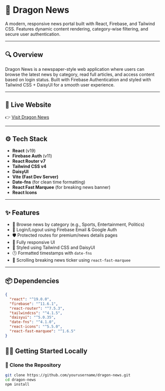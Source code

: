 # 📰 Dragon News

A modern, responsive news portal built with React, Firebase, and Tailwind CSS. Features dynamic content rendering, category-wise filtering, and secure user authentication.

---

## 🔍 Overview

Dragon News is a newspaper-style web application where users can browse the latest news by category, read full articles, and access content based on login status. Built with Firebase Authentication and styled with Tailwind CSS + DaisyUI for a smooth user experience.

---

## 🚀 Live Website

👉 [Visit Dragon News](https://dragonnewspaper.netlify.app)

---

## ⚙️ Tech Stack

- **React** (v19)
- **Firebase Auth** (v11)
- **React Router v7**
- **Tailwind CSS v4**
- **DaisyUI**
- **Vite (Fast Dev Server)**
- **Date-fns** (for clean time formatting)
- **React Fast Marquee** (for breaking news banner)
- **React Icons**

---

## ✨ Features

- 📰 Browse news by category (e.g., Sports, Entertainment, Politics)
- 🔐 Login/Logout using Firebase Email & Google Auth
- 🛡️ Protected routes for premium/news details pages
- 📱 Fully responsive UI
- 🎨 Styled using Tailwind CSS and DaisyUI
- 🕒 Formatted timestamps with `date-fns`
- 📢 Scrolling breaking news ticker using `react-fast-marquee`

---

## 📦 Dependencies

```json
{
  "react": "^19.0.0",
  "firebase": "^11.6.1",
  "react-router": "^7.5.3",
  "tailwindcss": "^4.1.5",
  "daisyui": "^5.0.35",
  "date-fns": "^4.1.0",
  "react-icons": "^5.5.0",
  "react-fast-marquee": "^1.6.5"
}
```

## 🧑‍💻 Getting Started Locally

### 🔹 Clone the Repository

```bash
git clone https://github.com/yourusername/dragon-news.git
cd dragon-news
npm install
